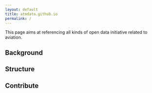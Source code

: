 ```yaml
---
layout: default
title: atmdata.github.io
permalink: /
---
```


This page aims at referencing all kinds of open data initiative related to
aviation.

## Background

## Structure

## Contribute

